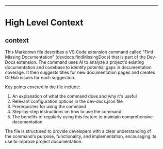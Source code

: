 

  ---
# High Level Context
## context
This Markdown file describes a VS Code extension command called "Find Missing Documentation" (devdocs.findMissingDocs) that is part of the Dev-Docs extension. The command uses AI to analyze a project's existing documentation and codebase to identify potential gaps in documentation coverage. It then suggests titles for new documentation pages and creates GitHub issues for each suggestion.

Key points covered in the file include:
1. An explanation of what the command does and why it's useful
2. Relevant configuration options in the dev-docs.json file
3. Prerequisites for using the command
4. Step-by-step instructions on how to use the command
5. The benefits of regularly using this feature to maintain comprehensive documentation

The file is structured to provide developers with a clear understanding of the command's purpose, functionality, and implementation, encouraging its use to improve project documentation.

  